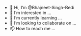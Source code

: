 - 👋 Hi, I’m @Bhajneet-Singh-Bedi
- 👀 I’m interested in ...
- 🌱 I’m currently learning ...
- 💞️ I’m looking to collaborate on ...
- 📫 How to reach me ...

<!---
Bhajneet-Singh-Bedi/Bhajneet-Singh-Bedi is a ✨ special ✨ repository because its `README.md` (this file) appears on your GitHub profile.
You can click the Preview link to take a look at your changes.
--->
